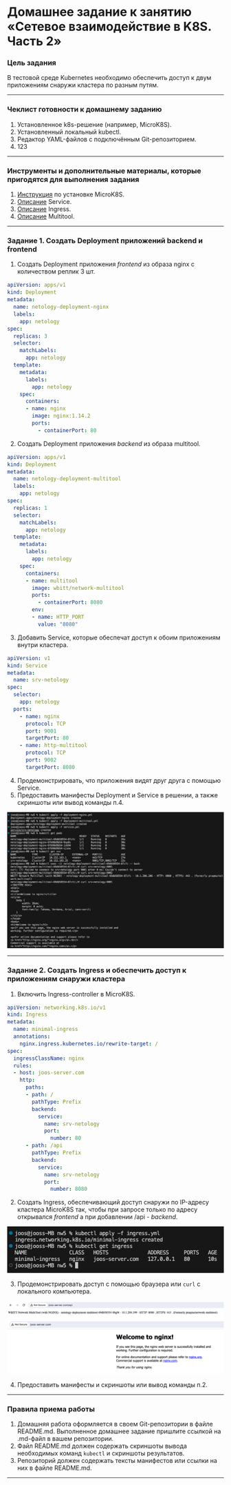 # Домашнее задание к занятию «Сетевое взаимодействие в K8S. Часть 2»

### Цель задания

В тестовой среде Kubernetes необходимо обеспечить доступ к двум приложениям снаружи кластера по разным путям.

------

### Чеклист готовности к домашнему заданию

1. Установленное k8s-решение (например, MicroK8S).
2. Установленный локальный kubectl.
3. Редактор YAML-файлов с подключённым Git-репозиторием.
4. 123
------

### Инструменты и дополнительные материалы, которые пригодятся для выполнения задания

1. [Инструкция](https://microk8s.io/docs/getting-started) по установке MicroK8S.
2. [Описание](https://kubernetes.io/docs/concepts/services-networking/service/) Service.
3. [Описание](https://kubernetes.io/docs/concepts/services-networking/ingress/) Ingress.
4. [Описание](https://github.com/wbitt/Network-MultiTool) Multitool.

------

### Задание 1. Создать Deployment приложений backend и frontend

1. Создать Deployment приложения _frontend_ из образа nginx с количеством реплик 3 шт.
```yml
apiVersion: apps/v1
kind: Deployment
metadata:
  name: netology-deployment-nginx
  labels:
    app: netology
spec:
  replicas: 3
  selector:
    matchLabels:
      app: netology
  template:
    metadata:
      labels:
        app: netology
    spec:
      containers:
      - name: nginx
        image: nginx:1.14.2
        ports:
          - containerPort: 80
```
2. Создать Deployment приложения _backend_ из образа multitool. 
```yml
apiVersion: apps/v1
kind: Deployment
metadata:
  name: netology-deployment-multitool
  labels:
    app: netology
spec:
  replicas: 1
  selector:
    matchLabels:
      app: netology
  template:
    metadata:
      labels:
        app: netology
    spec:
      containers:
      - name: multitool
        image: wbitt/network-multitool
        ports:
          - containerPort: 8080
        env:
        - name: HTTP_PORT
          value: "8080"
```
3. Добавить Service, которые обеспечат доступ к обоим приложениям внутри кластера. 
```yml
apiVersion: v1
kind: Service
metadata:
  name: srv-netology
spec:
  selector:
    app: netology
  ports:
    - name: nginx
      protocol: TCP
      port: 9001
      targetPort: 80
    - name: http-multitool
      protocol: TCP
      port: 9002
      targetPort: 8080
```
4. Продемонстрировать, что приложения видят друг друга с помощью Service.
5. Предоставить манифесты Deployment и Service в решении, а также скриншоты или вывод команды п.4.

![1](https://github.com/joos-net/kuber-homeworks/blob/main/1.5/img/1.png)

------

### Задание 2. Создать Ingress и обеспечить доступ к приложениям снаружи кластера

1. Включить Ingress-controller в MicroK8S.
```yml
apiVersion: networking.k8s.io/v1
kind: Ingress
metadata:
  name: minimal-ingress
  annotations:
    nginx.ingress.kubernetes.io/rewrite-target: /
spec:
  ingressClassName: nginx
  rules:
  - host: joos-server.com
    http:
      paths:
      - path: /
        pathType: Prefix
        backend:
          service:
            name: srv-netology
            port:
              number: 80
      - path: /api
        pathType: Prefix
        backend:
          service:
            name: srv-netology
            port:
              number: 8080
```
2. Создать Ingress, обеспечивающий доступ снаружи по IP-адресу кластера MicroK8S так, чтобы при запросе только по адресу открывался _frontend_ а при добавлении /api - _backend_.

![2](https://github.com/joos-net/kuber-homeworks/blob/main/1.5/img/2.png)

3. Продемонстрировать доступ с помощью браузера или `curl` с локального компьютера.

![3](https://github.com/joos-net/kuber-homeworks/blob/main/1.5/img/3.png)
![4](https://github.com/joos-net/kuber-homeworks/blob/main/1.5/img/4.png)

4. Предоставить манифесты и скриншоты или вывод команды п.2.

------

### Правила приема работы

1. Домашняя работа оформляется в своем Git-репозитории в файле README.md. Выполненное домашнее задание пришлите ссылкой на .md-файл в вашем репозитории.
2. Файл README.md должен содержать скриншоты вывода необходимых команд `kubectl` и скриншоты результатов.
3. Репозиторий должен содержать тексты манифестов или ссылки на них в файле README.md.

------
